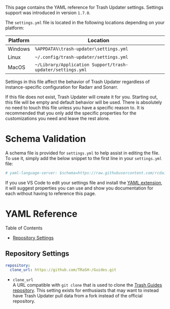 This page contains the YAML reference for Trash Updater settings. Settings support was introduced in
version `1.7.0`.

The `settings.yml` file is located in the following locations depending on your platform:

| Platform | Location                                                   |
| -------- | ---------------------------------------------------------- |
| Windows  | `%APPDATA%\trash-updater\settings.yml`                     |
| Linux    | `~/.config/trash-updater/settings.yml`                     |
| MacOS    | `~/Library/Application Support/trash-updater/settings.yml` |

Settings in this file affect the behavior of Trash Updater regardless of instance-specific
configuration for Radarr and Sonarr.

If this file does not exist, Trash Updater will create it for you. Starting out, this file will be
empty and default behavior will be used. There is absolutely no need to touch this file unless you
have a specific reason to. It is recommended that you only add the specific properties for the
customizations you need and leave the rest alone.

# Schema Validation

A schema file is provided for `settings.yml` to help assist in editing the file. To use it, simply
add the below snippet to the first line in your `settings.yml` file:

```yml
# yaml-language-server: $schema=https://raw.githubusercontent.com/rcdailey/trash-updater/master/schemas/settings-schema.json
```

If you use VS Code to edit your settings file and install the [YAML extension][yaml], it will
suggest properties you can use and show you documentation for each without having to reference this
page.

[yaml]: https://marketplace.visualstudio.com/items?itemName=redhat.vscode-yaml

# YAML Reference

Table of Contents

- [Repository Settings](#repository-settings)

## Repository Settings

```yml
repository:
  clone_url: https://github.com/TRaSH-/Guides.git
```

- `clone_url`<br>
  A URL compatible with `git clone` that is used to clone the [Trash Guides
  repository][official_repo]. This setting exists for enthusiasts that may want to instead have
  Trash Updater pull data from a fork instead of the official repository.

[official_repo]: https://github.com/TRaSH-/Guides
